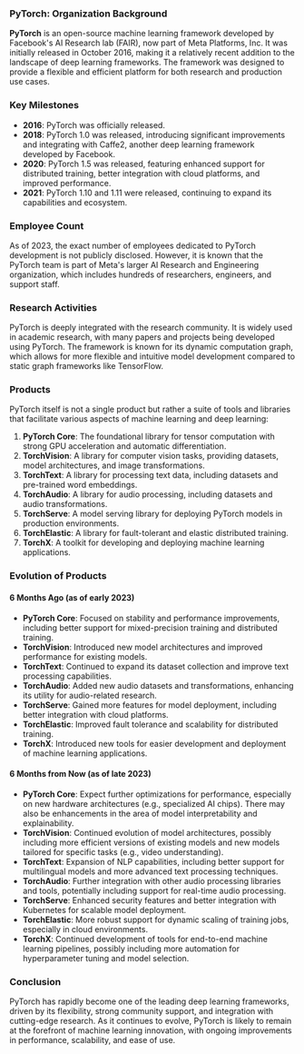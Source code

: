 ### PyTorch: Organization Background

**PyTorch** is an open-source machine learning framework developed by Facebook's AI Research lab (FAIR), now part of Meta Platforms, Inc. It was initially released in October 2016, making it a relatively recent addition to the landscape of deep learning frameworks. The framework was designed to provide a flexible and efficient platform for both research and production use cases.

### Key Milestones

- **2016**: PyTorch was officially released.
- **2018**: PyTorch 1.0 was released, introducing significant improvements and integrating with Caffe2, another deep learning framework developed by Facebook.
- **2020**: PyTorch 1.5 was released, featuring enhanced support for distributed training, better integration with cloud platforms, and improved performance.
- **2021**: PyTorch 1.10 and 1.11 were released, continuing to expand its capabilities and ecosystem.

### Employee Count

As of 2023, the exact number of employees dedicated to PyTorch development is not publicly disclosed. However, it is known that the PyTorch team is part of Meta's larger AI Research and Engineering organization, which includes hundreds of researchers, engineers, and support staff.

### Research Activities

PyTorch is deeply integrated with the research community. It is widely used in academic research, with many papers and projects being developed using PyTorch. The framework is known for its dynamic computation graph, which allows for more flexible and intuitive model development compared to static graph frameworks like TensorFlow.

### Products

PyTorch itself is not a single product but rather a suite of tools and libraries that facilitate various aspects of machine learning and deep learning:

1. **PyTorch Core**: The foundational library for tensor computation with strong GPU acceleration and automatic differentiation.
2. **TorchVision**: A library for computer vision tasks, providing datasets, model architectures, and image transformations.
3. **TorchText**: A library for processing text data, including datasets and pre-trained word embeddings.
4. **TorchAudio**: A library for audio processing, including datasets and audio transformations.
5. **TorchServe**: A model serving library for deploying PyTorch models in production environments.
6. **TorchElastic**: A library for fault-tolerant and elastic distributed training.
7. **TorchX**: A toolkit for developing and deploying machine learning applications.

### Evolution of Products

#### 6 Months Ago (as of early 2023)

- **PyTorch Core**: Focused on stability and performance improvements, including better support for mixed-precision training and distributed training.
- **TorchVision**: Introduced new model architectures and improved performance for existing models.
- **TorchText**: Continued to expand its dataset collection and improve text processing capabilities.
- **TorchAudio**: Added new audio datasets and transformations, enhancing its utility for audio-related research.
- **TorchServe**: Gained more features for model deployment, including better integration with cloud platforms.
- **TorchElastic**: Improved fault tolerance and scalability for distributed training.
- **TorchX**: Introduced new tools for easier development and deployment of machine learning applications.

#### 6 Months from Now (as of late 2023)

- **PyTorch Core**: Expect further optimizations for performance, especially on new hardware architectures (e.g., specialized AI chips). There may also be enhancements in the area of model interpretability and explainability.
- **TorchVision**: Continued evolution of model architectures, possibly including more efficient versions of existing models and new models tailored for specific tasks (e.g., video understanding).
- **TorchText**: Expansion of NLP capabilities, including better support for multilingual models and more advanced text processing techniques.
- **TorchAudio**: Further integration with other audio processing libraries and tools, potentially including support for real-time audio processing.
- **TorchServe**: Enhanced security features and better integration with Kubernetes for scalable model deployment.
- **TorchElastic**: More robust support for dynamic scaling of training jobs, especially in cloud environments.
- **TorchX**: Continued development of tools for end-to-end machine learning pipelines, possibly including more automation for hyperparameter tuning and model selection.

### Conclusion

PyTorch has rapidly become one of the leading deep learning frameworks, driven by its flexibility, strong community support, and integration with cutting-edge research. As it continues to evolve, PyTorch is likely to remain at the forefront of machine learning innovation, with ongoing improvements in performance, scalability, and ease of use.